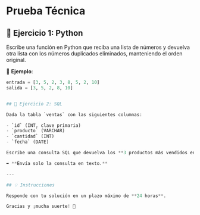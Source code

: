 # Prueba Técnica

## 🔹 Ejercicio 1: Python

Escribe una función en Python que reciba una lista de números y devuelva otra lista con los números duplicados eliminados, manteniendo el orden original.

📌 **Ejemplo**:
```python
entrada = [3, 5, 2, 3, 8, 5, 2, 10]  
salida = [3, 5, 2, 8, 10]


## 🔹 Ejercicio 2: SQL

Dada la tabla `ventas` con las siguientes columnas:

- `id` (INT, clave primaria)
- `producto` (VARCHAR)
- `cantidad` (INT)
- `fecha` (DATE)

Escribe una consulta SQL que devuelva los **3 productos más vendidos en el último mes**.

➡ **Envía solo la consulta en texto.**

---

## 💡 Instrucciones

Responde con tu solución en un plazo máximo de **24 horas**.

Gracias y ¡mucha suerte! 🚀
